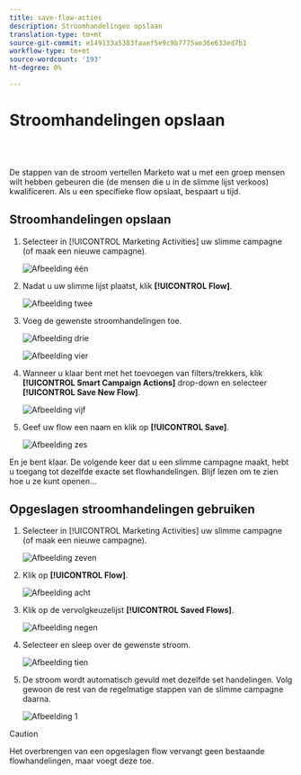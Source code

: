 ```yaml
---
title: save-flow-acties
description: Stroomhandelingen opslaan
translation-type: tm+mt
source-git-commit: e149133a5383faaef5e9c9b7775ae36e633ed7b1
workflow-type: tm+mt
source-wordcount: '193'
ht-degree: 0%

---
```



# Stroomhandelingen opslaan

<br> 

De stappen van de stroom vertellen Marketo wat u met een groep mensen wilt hebben gebeuren die (de mensen die u in de slimme lijst verkoos) kwalificeren. Als u een specifieke flow opslaat, bespaart u tijd.

## Stroomhandelingen opslaan

1. Selecteer in [!UICONTROL Marketing Activities] uw slimme campagne (of maak een nieuwe campagne).

   ![Afbeelding één](/help/sky/assets/smart-lists-and-static-lists/save-flow-actions/save-flow-actions-1.png)

1. Nadat u uw slimme lijst plaatst, klik **[!UICONTROL Flow]**.

   ![Afbeelding twee](/help/sky/assets/smart-lists-and-static-lists/save-flow-actions/save-flow-actions-2.png)

1. Voeg de gewenste stroomhandelingen toe.

   ![Afbeelding drie](/help/sky/assets/smart-lists-and-static-lists/save-flow-actions/save-flow-actions-3.png)

   ![Afbeelding vier](/help/sky/assets/smart-lists-and-static-lists/save-flow-actions/save-flow-actions-4.png)

1. Wanneer u klaar bent met het toevoegen van filters/trekkers, klik **[!UICONTROL Smart Campaign Actions]** drop-down en selecteer **[!UICONTROL Save New Flow]**.

   ![Afbeelding vijf](/help/sky/assets/smart-lists-and-static-lists/save-flow-actions/save-flow-actions-5.png)

1. Geef uw flow een naam en klik op **[!UICONTROL Save]**.

   ![Afbeelding zes](/help/sky/assets/smart-lists-and-static-lists/save-flow-actions/save-flow-actions-6.png)

En je bent klaar. De volgende keer dat u een slimme campagne maakt, hebt u toegang tot dezelfde exacte set flowhandelingen. Blijf lezen om te zien hoe u ze kunt openen...

## Opgeslagen stroomhandelingen gebruiken

1. Selecteer in [!UICONTROL Marketing Activities] uw slimme campagne (of maak een nieuwe campagne).

   ![Afbeelding zeven](/help/sky/assets/smart-lists-and-static-lists/save-flow-actions/save-flow-actions-7.png)

1. Klik op **[!UICONTROL Flow]**.

   ![Afbeelding acht](/help/sky/assets/smart-lists-and-static-lists/save-flow-actions/save-flow-actions-8.png)

1. Klik op de vervolgkeuzelijst **[!UICONTROL Saved Flows]**.

   ![Afbeelding negen](/help/sky/assets/smart-lists-and-static-lists/save-flow-actions/save-flow-actions-9.png)

1. Selecteer en sleep over de gewenste stroom.

   ![Afbeelding tien](/help/sky/assets/smart-lists-and-static-lists/save-flow-actions/save-flow-actions-10.png)

1. De stroom wordt automatisch gevuld met dezelfde set handelingen. Volg gewoon de rest van de regelmatige stappen van de slimme campagne daarna.

   ![Afbeelding 1](/help/sky/assets/smart-lists-and-static-lists/save-flow-actions/save-flow-actions-11.png)

>[!CAUTION]
>
>Het overbrengen van een opgeslagen flow vervangt geen bestaande flowhandelingen, maar voegt deze toe.
